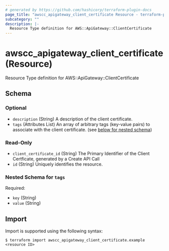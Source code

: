 ```yaml
---
# generated by https://github.com/hashicorp/terraform-plugin-docs
page_title: "awscc_apigateway_client_certificate Resource - terraform-provider-awscc"
subcategory: ""
description: |-
  Resource Type definition for AWS::ApiGateway::ClientCertificate
---
```


# awscc_apigateway_client_certificate (Resource)

Resource Type definition for AWS::ApiGateway::ClientCertificate



<!-- schema generated by tfplugindocs -->
## Schema

### Optional

- `description` (String) A description of the client certificate.
- `tags` (Attributes List) An array of arbitrary tags (key-value pairs) to associate with the client certificate. (see [below for nested schema](#nestedatt--tags))

### Read-Only

- `client_certificate_id` (String) The Primary Identifier of the Client Certficate, generated by a Create API Call
- `id` (String) Uniquely identifies the resource.

<a id="nestedatt--tags"></a>
### Nested Schema for `tags`

Required:

- `key` (String)
- `value` (String)

## Import

Import is supported using the following syntax:

```shell
$ terraform import awscc_apigateway_client_certificate.example <resource ID>
```
